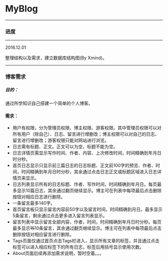 # MyBlog

***
### 进度
***
2016.12.01

整理结构以及需求，建立数据库结构图(By Xmind)。

***
### 博客需求
##### 目的：
通过所学知识自己搭建一个简单的个人博客。
#### 需求：
* 用户有权限，分为管理员权限、博主权限、游客权限。其中管理员权限可以对所有用户（除自己）、日志、留言进行增删改；博主权限可以对自己的日志、留言进行增删改；游客权限只能对网站进行浏览。
* 日志需有标题、正文。正文可以为空，标题不能为空。
* 日志详情页需显示写作时间、作者、内容、上次修改时间，时间精确到年月日时分秒。
* 首页日志显示只显示前三篇日志的日志标题、正文前100字的预览、作者、时间，时间精确到年月日时分秒，其余通过点击日志正文或标题区域进入日志详情页来显示。
* 日志列表显示所有的日志标题、作者、写作时间，时间精确到年月日。每页最多显示10篇日志，其余通过翻页继续显示。博主可在列表中每项最后点击删除按钮对相应日志进行删除。
* 一条留言最多140字。
* 首页留言板只显示留言内容前50字以及留言时间，时间精确到月日。最多显示5条留言，剩余通过点击更多进入留言列表显示。
* 留言列表中显示留言全部内容，作者，时间，时间精确到年月日时分秒。每页最多显示~~15~~10条留言，其余通过翻页继续显示。博主可在列表中每项最后点击删除按钮对相应留言进行删除。
* Tags页面仅通过首页点击Tags栏进入，显示所有文章的标签，并且通过点击标签可以进入相应标签下的所有日志，标签后用括号显示使用次数。
* About页面后续再添加需求说明，暂时空着。。。
